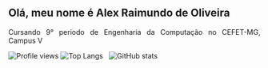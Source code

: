 ## Olá, meu nome é Alex Raimundo de Oliveira
<div align="justify">
  <p>Cursando 9° periodo de Engenharia da Computação no CEFET-MG, Campus V<p>
</div

![Profile views](https://gpvc.arturio.dev/AlexR02) 
![Top Langs](https://github-readme-stats.vercel.app/api/top-langs/?username=AlexR02) &nbsp; 
![GitHub stats](https://github-readme-stats.vercel.app/api?username=AlexR02&show_icons=true&count_private=true) 
